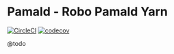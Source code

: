 # Pamald - Robo Pamald Yarn

[![CircleCI](https://circleci.com/gh/pamald/robo-pamald-yarn/tree/1.x.svg?style=svg)](https://circleci.com/gh/pamald/robo-pamald-yarn/?branch=1.x)
[![codecov](https://codecov.io/gh/pamald/robo-pamald-yarn/branch/1.x/graph/badge.svg?token=Y6GIX9ovAG)](https://app.codecov.io/gh/pamald/robo-pamald-yarn/branch/1.x)


@todo
